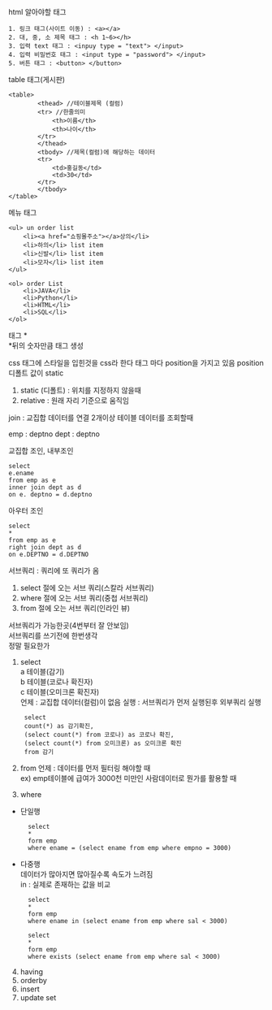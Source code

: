 html 알아야할 태그

    1. 링크 태그(사이트 이동) : <a></a>
    2. 대, 중, 소 제목 태그 : <h 1~6></h>
    3. 입력 text 태그 : <inpuy type = "text"> </input>
    4. 입력 비밀번호 태그 : <input type = "password"> </input>
    5. 버튼 태그 : <button> </button>

table 태그(게시판)
    
    <table>
            <thead> //테이블제목 (컬럼)
            <tr> //한줄의미
                <th>이름</th>
                <th>나이</th>
            </tr>
            </thead>
            <tbody> //제목(컬럼)에 해당하는 데이터
            <tr>
                <td>홍길동</td>
                <td>30</td>
            </tr>
            </tbody>
    </table>


메뉴 태그
    
    <ul> un order list
        <li><a href="쇼핑몰주소"></a>상의</li> 
        <li>하의</li> list item
        <li>신발</li> list item
        <li>모자</li> list item
    </ul>

    <ol> order List
        <li>JAVA</li>
        <li>Python</li>
        <li>HTML</li>
        <li>SQL</li>
    </ol>

태그 *  
*뒤의 숫자만큼 태그 생성  

css
태그에  스타일을 입힌것을 css라 한다
태그 마다 position을 가지고 있음
position 디폴트 값이 static
1. static (디폴트) : 위치를 지정하지 않을때
2. relative : 원래 자리 기준으로 움직임

join : 교집합 데이터를 연결
2개이상 테이블 데이터를 조회할때

emp : deptno
dept : deptno

교집합 조인, 내부조인  
   
    select
    e.ename
    from emp as e
    inner join dept as d
    on e. deptno = d.deptno

아우터 조인

    select 
    *
    from emp as e 
    right join dept as d
    on e.DEPTNO = d.DEPTNO

서브쿼리 : 쿼리에 또 쿼리가 옴  
1. select 절에 오는 서브 쿼리(스칼라 서브쿼리)
2. where 절에 오는 서브 쿼리(중첩 서브쿼리)
3. from 절에 오는 서브 쿼리(인라인 뷰)

서브쿼리가 가능한곳(4번부터 잘 안보임)  
서브쿼리를 쓰기전에 한번생각  
정말 필요한가

1. select  
    a 테이블(감기)   
    b 테이블(코로나 확진자)   
    c 테이블(오미크론 확진자)  
    언제  : 교집합 데이터(컬럼)이 없음
    실행  : 서브쿼리가 먼저 실행된후 외부쿼리 실행
    
        select  
        count(*) as 감기확진,  
        (select count(*) from 코로나) as 코로나 확진,  
        (select count(*) from 오미크론) as 오미크론 확진
        from 감기
2. from
    언제 : 데이터를 먼저 필터링 해야할 때  
    ex) emp테이블에 급여가 3000천 미만인 사람데이터로 뭔가를 활용할 때
3. where
- 단일행

        select
        *
        form emp
        where ename = (select ename from emp where empno = 3000) 
- 다중행  
데이터가 많아지면 많아질수록 속도가 느려짐  
    in : 실제로 존재하는 값을 비교  

        select
        *
        form emp
        where ename in (select ename from emp where sal < 3000) 

        select
        *
        form emp
        where exists (select ename from emp where sal < 3000) 

4. having
5. orderby
6. insert
7. update set



